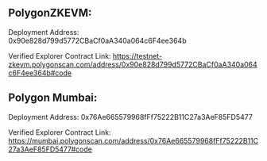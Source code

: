 ## PolygonZKEVM: 
Deployment Address: 0x90e828d799d5772CBaCf0aA340a064c6F4ee364b

Verified Explorer Contract Link: https://testnet-zkevm.polygonscan.com/address/0x90e828d799d5772CBaCf0aA340a064c6F4ee364b#code

## Polygon Mumbai:
Deployment Address: 0x76Ae665579968fFf75222B11C27a3AeF85FD5477

Verified Explorer Contract Link: https://mumbai.polygonscan.com/address/0x76Ae665579968fFf75222B11C27a3AeF85FD5477#code
